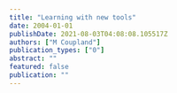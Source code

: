 ```yaml
---
title: "Learning with new tools"
date: 2004-01-01
publishDate: 2021-08-03T04:08:08.105517Z
authors: ["M Coupland"]
publication_types: ["0"]
abstract: ""
featured: false
publication: ""
---
```


